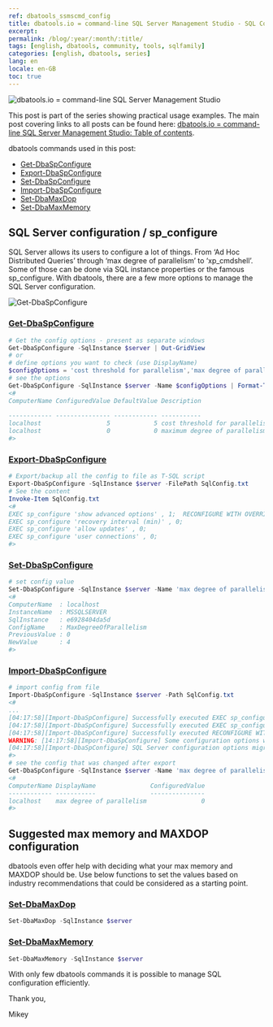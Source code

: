 ```yaml
---
ref: dbatools_ssmscmd_config
title: dbatools.io = command-line SQL Server Management Studio - SQL Configuration
excerpt: 
permalink: /blog/:year/:month/:title/
tags: [english, dbatools, community, tools, sqlfamily]
categories: [english, dbatools, series]
lang: en
locale: en-GB
toc: true
---
```

![dbatools.io = command-line SQL Server Management Studio](dbatools_ssmscmd.png)

This post is part of the series showing practical usage examples. The main post covering links to all posts can be found here: [dbatools.io = command-line SQL Server Management Studio: Table of contents](https://www.bronowski.it/blog/2020/06/dbatools-io-command-line-sql-server-management-studio-table-of-contents/).

dbatools commands used in this post:

* [Get-DbaSpConfigure](https://www.bronowski.it/blog/2020/08/dbatools-io-command-line-sql-server-management-studio-sql-configuration/#Get-DbaSpConfigure)
* [Export-DbaSpConfigure](https://www.bronowski.it/blog/2020/08/dbatools-io-command-line-sql-server-management-studio-sql-configuration/#Get-DbaSpConfigure)
* [Set-DbaSpConfigure](https://www.bronowski.it/blog/2020/08/dbatools-io-command-line-sql-server-management-studio-sql-configuration/#Get-DbaSpConfigure)
* [Import-DbaSpConfigure](https://www.bronowski.it/blog/2020/08/dbatools-io-command-line-sql-server-management-studio-sql-configuration/#Get-DbaSpConfigure)
* [Set-DbaMaxDop](https://www.bronowski.it/blog/2020/08/dbatools-io-command-line-sql-server-management-studio-sql-configuration/#Set-DbaMaxDop)
* [Set-DbaMaxMemory](https://docs.dbatools.io/#Set-DbaMaxMemory)

## SQL Server configuration / sp_configure
SQL Server allows its users to configure a lot of things. From ‘Ad Hoc Distributed Queries’ through ‘max degree of parallelism’ to ‘xp_cmdshell’. Some of those can be done via SQL instance properties or the famous sp_configure. With dbatools, there are a few more options to manage the SQL Server configuration.

![Get-DbaSpConfigure](dbatools_ssmscmd_0801_config.png)
### [Get-DbaSpConfigure](https://docs.dbatools.io/#Get-DbaSpConfigure)

```powershell
# Get the config options - present as separate windows
Get-DbaSpConfigure -SqlInstance $server | Out-GridView
# or
# define options you want to check (use DisplayName)
$configOptions = 'cost threshold for parallelism','max degree of parallelism'
# see the options
Get-DbaSpConfigure -SqlInstance $server -Name $configOptions | Format-Table
<#
ComputerName ConfiguredValue DefaultValue Description                    DisplayName                    InstanceName IsAdvanced IsDynamic IsRunningDefault
                                                                                                                                                     Value
------------ --------------- ------------ -----------                    -----------                    ------------ ---------- --------- ----------------
localhost                  5            5 cost threshold for parallelism cost threshold for parallelism MSSQLSERVER        True      True             True
localhost                  0            0 maximum degree of parallelism  max degree of parallelism      MSSQLSERVER        True      True             True
#>
```

### [Export-DbaSpConfigure](https://docs.dbatools.io/#Export-DbaSpConfigure)
```powershell
# Export/backup all the config to file as T-SQL script
Export-DbaSpConfigure -SqlInstance $server -FilePath SqlConfig.txt
# See the content
Invoke-Item SqlConfig.txt
<#
EXEC sp_configure 'show advanced options' , 1;  RECONFIGURE WITH OVERRIDE
EXEC sp_configure 'recovery interval (min)' , 0;
EXEC sp_configure 'allow updates' , 0;
EXEC sp_configure 'user connections' , 0;
#>
```

### [Set-DbaSpConfigure](https://docs.dbatools.io/#Set-DbaSpConfigure)
```powershell
# set config value
Set-DbaSpConfigure -SqlInstance $server -Name 'max degree of parallelism' -Value 4
<#
ComputerName  : localhost
InstanceName  : MSSQLSERVER
SqlInstance   : e6928404da5d
ConfigName    : MaxDegreeOfParallelism
PreviousValue : 0
NewValue      : 4
#>
```

### [Import-DbaSpConfigure](https://docs.dbatools.io/#Import-DbaSpConfigure)
```powershell
# import config from file
Import-DbaSpConfigure -SqlInstance $server -Path SqlConfig.txt
<#
...
[04:17:58][Import-DbaSpConfigure] Successfully executed EXEC sp_configure 'allow polybase export' , 0;.
[04:17:58][Import-DbaSpConfigure] Successfully executed EXEC sp_configure 'show advanced options' , 0;.
[04:17:58][Import-DbaSpConfigure] Successfully executed RECONFIGURE WITH OVERRIDE.
WARNING: [14:17:58][Import-DbaSpConfigure] Some configuration options will be updated once SQL Server is restarted.
[04:17:58][Import-DbaSpConfigure] SQL Server configuration options migration finished.
#>
# see the config that was changed after export
Get-DbaSpConfigure -SqlInstance $server -Name 'max degree of parallelism' | SELECT ComputerName, DisplayName, ConfiguredValue
<#
ComputerName DisplayName               ConfiguredValue
------------ -----------               ---------------
localhost    max degree of parallelism               0
#>
```

## Suggested max memory and MAXDOP configuration
dbatools even offer help with deciding what your max memory and MAXDOP should be. Use below functions to set the values based on industry recommendations that could be considered as a starting point.

### [Set-DbaMaxDop](https://docs.dbatools.io/#Set-DbaMaxDop)
```powershell
Set-DbaMaxDop -SqlInstance $server
```

### [Set-DbaMaxMemory](https://docs.dbatools.io/#Set-DbaMaxMemory)
```powershell
Set-DbaMaxMemory -SqlInstance $server
```
With only few dbatools commands it is possible to manage SQL configuration efficiently.

Thank you,

Mikey
